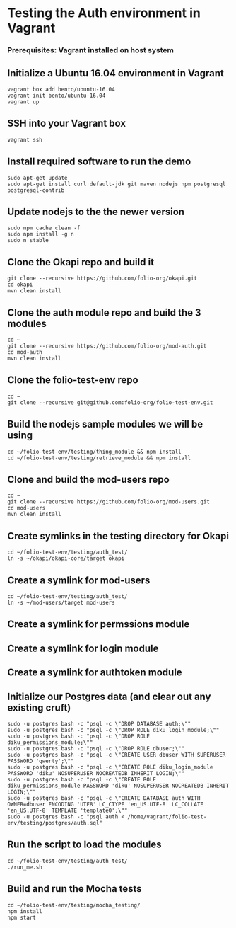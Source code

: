 # Testing the Auth environment in Vagrant

### Prerequisites: Vagrant installed on host system

## Initialize a Ubuntu 16.04 environment in Vagrant

```
vagrant box add bento/ubuntu-16.04
vagrant init bento/ubuntu-16.04
vagrant up
```

## SSH into your Vagrant box
```
vagrant ssh
```

## Install required software to run the demo

```
sudo apt-get update
sudo apt-get install curl default-jdk git maven nodejs npm postgresql postgresql-contrib
```

## Update nodejs to the the newer version

```
sudo npm cache clean -f
sudo npm install -g n
sudo n stable
```

## Clone the Okapi repo and build it
```
git clone --recursive https://github.com/folio-org/okapi.git
cd okapi
mvn clean install
```

## Clone the auth module repo and build the 3 modules
```
cd ~
git clone --recursive https://github.com/folio-org/mod-auth.git
cd mod-auth
mvn clean install
```

## Clone the folio-test-env repo
```
cd ~
git clone --recursive git@github.com:folio-org/folio-test-env.git
```

## Build the nodejs sample modules we will be using

```
cd ~/folio-test-env/testing/thing_module && npm install
cd ~/folio-test-env/testing/retrieve_module && npm install
```

## Clone and build the mod-users repo
```
cd ~
git clone --recursive https://github.com/folio-org/mod-users.git
cd mod-users
mvn clean install
```

## Create symlinks in the testing directory for Okapi
```
cd ~/folio-test-env/testing/auth_test/
ln -s ~/okapi/okapi-core/target okapi
```

## Create a symlink for mod-users
```
cd ~/folio-test-env/testing/auth_test/
ln -s ~/mod-users/target mod-users
```

## Create a symlink for permssions module

## Create a symlink for login module

## Create a symlink for authtoken module

## Initialize our Postgres data (and clear out any existing cruft)
```
sudo -u postgres bash -c "psql -c \"DROP DATABASE auth;\""
sudo -u postgres bash -c "psql -c \"DROP ROLE diku_login_module;\""
sudo -u postgres bash -c "psql -c \"DROP ROLE diku_permissions_module;\""
sudo -u postgres bash -c "psql -c \"DROP ROLE dbuser;\""
sudo -u postgres bash -c "psql -c \"CREATE USER dbuser WITH SUPERUSER PASSWORD 'qwerty';\""
sudo -u postgres bash -c "psql -c \"CREATE ROLE diku_login_module PASSWORD 'diku' NOSUPERUSER NOCREATEDB INHERIT LOGIN;\""
sudo -u postgres bash -c "psql -c \"CREATE ROLE diku_permissions_module PASSWORD 'diku' NOSUPERUSER NOCREATEDB INHERIT LOGIN;\""
sudo -u postgres bash -c "psql -c \"CREATE DATABASE auth WITH OWNER=dbuser ENCODING 'UTF8' LC_CTYPE 'en_US.UTF-8' LC_COLLATE 'en_US.UTF-8' TEMPLATE 'template0';\""
sudo -u postgres bash -c "psql auth < /home/vagrant/folio-test-env/testing/postgres/auth.sql"
```

## Run the script to load the modules
```
cd ~/folio-test-env/testing/auth_test/
./run_me.sh
```

## Build and run the Mocha tests

```
cd ~/folio-test-env/testing/mocha_testing/
npm install
npm start
```
